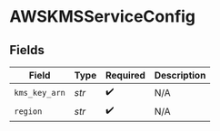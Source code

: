 # AWSKMSServiceConfig


## Fields

| Field              | Type               | Required           | Description        |
| ------------------ | ------------------ | ------------------ | ------------------ |
| `kms_key_arn`      | *str*              | :heavy_check_mark: | N/A                |
| `region`           | *str*              | :heavy_check_mark: | N/A                |